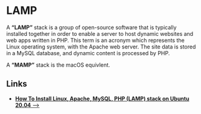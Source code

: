 # LAMP

A **“LAMP”** stack is a group of open-source software that is typically installed together in order to enable a server to host dynamic websites and web apps written in PHP. This term is an acronym which represents the Linux operating system, with the Apache web server. The site data is stored in a MySQL database, and dynamic content is processed by PHP.

A **“MAMP”** stack is the macOS equivlent.

## Links

- [**How To Install Linux, Apache, MySQL, PHP (LAMP) stack on Ubuntu 20.04** -->](https://www.digitalocean.com/community/tutorials/how-to-install-linux-apache-mysql-php-lamp-stack-on-ubuntu-20-04)
